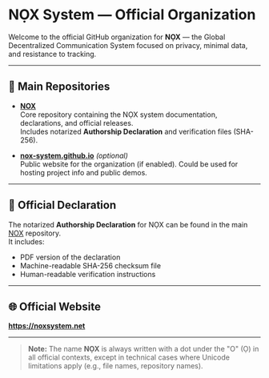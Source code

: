 # NỌX System — Official Organization

Welcome to the official GitHub organization for **NỌX** — the Global Decentralized Communication System focused on privacy, minimal data, and resistance to tracking.

---

## 📂 Main Repositories

- **[NOX](https://github.com/nox-system/NOX)**  
  Core repository containing the NỌX system documentation, declarations, and official releases.  
  Includes notarized **Authorship Declaration** and verification files (SHA-256).

- **[nox-system.github.io](https://github.com/nox-system/nox-system.github.io)** *(optional)*  
  Public website for the organization (if enabled). Could be used for hosting project info and public demos.

---

## 📜 Official Declaration

The notarized **Authorship Declaration** for NỌX can be found in the main [NOX](https://github.com/NOX-System/NOX) repository.  
It includes:
- PDF version of the declaration
- Machine-readable SHA-256 checksum file
- Human-readable verification instructions

---

## 🌐 Official Website
**https://noxsystem.net**  

---

> **Note:** The name **NỌX** is always written with a dot under the "O" (Ọ) in all official contexts, except in technical cases where Unicode limitations apply (e.g., file names, repository names).
